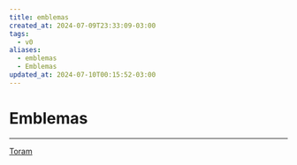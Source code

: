 ```yaml
---
title: emblemas
created_at: 2024-07-09T23:33:09-03:00
tags:
  - v0
aliases:
  - emblemas
  - Emblemas
updated_at: 2024-07-10T00:15:52-03:00
---
```

# Emblemas
---
[Toram](_draft/2024/07/2024-07-06-Toram.md)
